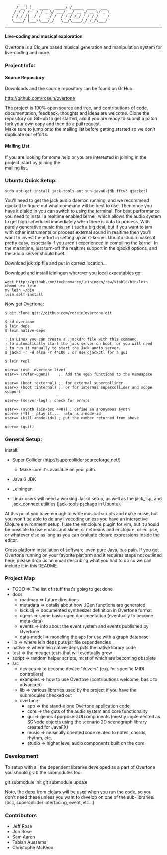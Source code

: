           ____                  __
         / __( )_  _____  _____/ /_____  ____  ___
        / / / / | / / _ \/ ___/ __/ __ \/ __ \/ _ \
       / /_/ /| |/ /  __/ /  / /_/ /_/ / / / /  __/
       \____/ |___/\___/_/   \__/\____/_/ /_/\___/

---------------------------------------------------------

#### Live-coding and musical exploration

Overtone is a Clojure based musical generation and manipulation system for live-coding and more.

### Project Info:

#### Source Repository
Downloads and the source repository can be found on GitHub:

  http://github.com/rosejn/overtone

The project is 100% open source and free, and contributions of code,
documentation, feedback, thoughts and ideas are welcome.  Clone the repository on GitHub to get
started, and if you are ready to submit a patch fork your own copy and then do a pull request.  
Make sure to jump onto the mailing list before getting started so we don't duplicate our efforts.

#### Mailing List

If you are looking for some help or you are interested in joining in the
project, start by joining the  
<a href="http://groups.google.com/group/overtone">mailing list</a>.

### Ubuntu Quick Setup:

    sudo apt-get install jack-tools ant sun-java6-jdk fftw3 qjackctl

You'll need to get the jack audio daemon running, and we recommend qjackctl to
figure out what command will be best to use.  Then once you have it dialed in you can
switch to using the terminal.  For best performance you need to install a
realtime enabled kernel, which allows the audio system to get high scheduled
immediately when there is data to process.  With purely generative music this
isn't such a big deal, but if you want to jam with other instruments or process
external sound in realtime then you'll want to invest the effort in setting up
an rt-kernel.  Ubuntu studio makes it pretty easy, especially if you aren't
experienced in compiling the kernel.  In the meantime, just turn-off the
realtime support in the qjacktl options, and the audio server should boot.

Download jdk zip file and put in correct location...

Download and install leiningen wherever you local executables go:

    wget http://github.com/technomancy/leiningen/raw/stable/bin/lein 
    chmod u+x lein
    mv lein ~/bin  
    lein self-install

Now get Overtone:

    $ git clone git://github.com/rosejn/overtone.git

    $ cd overtone
    $ lein deps      
    $ lein native-deps

    ; In Linux you can create a .jackdrc file with this command 
    ; to automatically start the jack server on boot, or you will need
    ; to run it manually to start the Jack audio server.
    $ jackd -r -d alsa -r 44100 ; or use qjackctl for a gui

    $ lein repl

    user=> (use 'overtone.live)
    user=> (refer-ugens)    ;; Add the ugen functions to the namespace

    user=> (boot :external) ;; for external supercollider
    user=> (boot :internal) ;; or for internal supercollider and scope support

    user=> (server-log) ; check for errors

    user=> (synth (sin-osc 440)) ; define an anonymous synth
    user=> (*1) ; play it...  returns a node-id
    user=> (kill <node-id>) ; put the number returned from above

    user=> (quit)

### General Setup:

Install:

* Super Collider (http://supercollider.sourceforge.net/)
  - Make sure it's available on your path.

* Java 6 JDK

* Leiningen

* Linux users will need a working Jackd setup, as well as the jack\_lsp, and
jack\_connect utilities (jack-tools package in Ubuntu).

At this point you have enough to write musical scripts and make noise, but you
won't be able to do any livecoding unless you have an interactive Clojure
environment setup.  I use the vimclojure plugin for vim, but it should be
possible to use emacs and slime, or netbeans and enclojure, or eclipse, or
whatever else as long as you can evaluate clojure expressions inside the
editor.

Cross platform installation of software, even pure Java, is a pain.  If you get
Overtone running on your favorite platform and it requires steps not outlined
here, please drop us an email describing what you had to do so we can
include it in this README.

### Project Map

* TODO => The list of stuff that's going to get done
* docs
  * roadmap => future directions
  * metadata => details about how UGen functions are generated
  * kick.clj => documented synthesizer definition in Overtone format
  * ugens => some basic ugen documentation (eventually to become meta-data)
  * events => info about the event system and events published by Overtone
  * data-model => modeling the app for use with a graph database
* lib => where lein deps puts jar file dependencies
* native => where lein native-deps puts the native library code
* test => the meager tests that will eventually grow
* script => random helper scripts, most of which are becoming obsolete
* src
  * devices => to become device "drivers" (e.g. for specific MIDI controllers)
  * examples => how to use Overtone (contributions welcome, basic to advanced)
  * lib => various libraries used by the project if you have the submodules
  checked out
  * overtone
    * app => the stand-alone Overtone application code
    * core => the guts of the audio system and core functionality
    * gui => general purpose GUI components (mostly implemented as SGNode
    objects using the scenario 2D scenegraph library created for JavaFX)
    * music => musically oriented code related to notes, chords, rhythm, etc.
    * studio => higher level audio components built on the core

### Development

To setup with all the dependent libraries developed as a part of Overtone you
should grab the submodules too:

  git submodule init 
  git submodule update

Note, the deps from clojars will be used when you run the code, so you don't
need these unless you want to develop on one of the sub-libraries.  (osc,
supercollider interfacing, event, etc...)

### Contributors

* Jeff Rose
* Jon Rose
* Sam Aaron
* Fabian Aussems
* Christophe McKeon 
